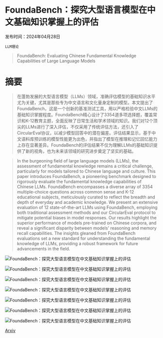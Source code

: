 # FoundaBench：探究大型语言模型在中文基础知识掌握上的评估

发布时间：2024年04月28日

`LLM理论`

> FoundaBench: Evaluating Chinese Fundamental Knowledge Capabilities of Large Language Models

# 摘要

> 在蓬勃发展的大型语言模型（LLMs）领域，准确评估模型的基础知识水平尤为关键，尤其是那些专为中文语言和文化量身定制的模型。本文提出了FoundaBench，这是一个创新的基准测试工具，用以严格检验中文LLMs的基础知识掌握程度。FoundaBench精心设计了3354道多项选择题，覆盖常识和K-12教育主题，全面反映了日常生活和学术领域的知识。我们对12个顶尖的LLMs进行了深入评估，不仅采用了传统评估方法，还引入了CircularEval协议，以减少模型回答中的潜在偏差。评估结果显示，基于中文语料库预训练的模型性能更为出色，并指出了模型在推理和记忆回忆能力上存在显著差异。FoundaBench的评估结果不仅为理解LLMs的基础知识提供了新的视角，也为未来该领域的研究进步奠定了坚实的基础。

> In the burgeoning field of large language models (LLMs), the assessment of fundamental knowledge remains a critical challenge, particularly for models tailored to Chinese language and culture. This paper introduces FoundaBench, a pioneering benchmark designed to rigorously evaluate the fundamental knowledge capabilities of Chinese LLMs. FoundaBench encompasses a diverse array of 3354 multiple-choice questions across common sense and K-12 educational subjects, meticulously curated to reflect the breadth and depth of everyday and academic knowledge. We present an extensive evaluation of 12 state-of-the-art LLMs using FoundaBench, employing both traditional assessment methods and our CircularEval protocol to mitigate potential biases in model responses. Our results highlight the superior performance of models pre-trained on Chinese corpora, and reveal a significant disparity between models' reasoning and memory recall capabilities. The insights gleaned from FoundaBench evaluations set a new standard for understanding the fundamental knowledge of LLMs, providing a robust framework for future advancements in the field.

![FoundaBench：探究大型语言模型在中文基础知识掌握上的评估](../../..//opt/data/Projects/HuggingArxiv/paper_images/2404.18359/figure1_FoundaBench_Overview.png)

![FoundaBench：探究大型语言模型在中文基础知识掌握上的评估](../../..//opt/data/Projects/HuggingArxiv/paper_images/2404.18359/x1.png)

![FoundaBench：探究大型语言模型在中文基础知识掌握上的评估](../../..//opt/data/Projects/HuggingArxiv/paper_images/2404.18359/barchart1.png)

![FoundaBench：探究大型语言模型在中文基础知识掌握上的评估](../../..//opt/data/Projects/HuggingArxiv/paper_images/2404.18359/example1.png)

![FoundaBench：探究大型语言模型在中文基础知识掌握上的评估](../../..//opt/data/Projects/HuggingArxiv/paper_images/2404.18359/example3.png)

![FoundaBench：探究大型语言模型在中文基础知识掌握上的评估](../../..//opt/data/Projects/HuggingArxiv/paper_images/2404.18359/example2.png)

![FoundaBench：探究大型语言模型在中文基础知识掌握上的评估](../../..//opt/data/Projects/HuggingArxiv/paper_images/2404.18359/example4.png)

[Arxiv](https://arxiv.org/abs/2404.18359)
